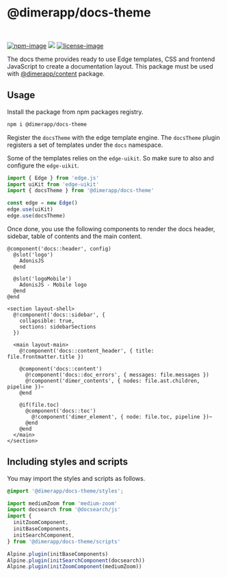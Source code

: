 # @dimerapp/docs-theme

<br />

[![npm-image]][npm-url] ![][typescript-image] [![license-image]][license-url]

The docs theme provides ready to use Edge templates, CSS and frontend JavaScript to create a documentation layout. This package must be used with [@dimerapp/content](https://github.com/dimerapp/content) package.

## Usage

Install the package from npm packages registry.

```sh
npm i @dimerapp/docs-theme
```

Register the `docsTheme` with the edge template engine. The `docsTheme` plugin registers a set of templates under the `docs` namespace.

Some of the templates relies on the `edge-uikit`. So make sure to also and configure the `edge-uikit`.

```ts
import { Edge } from 'edge.js'
import uiKit from 'edge-uikit'
import { docsTheme } from '@dimerapp/docs-theme'

const edge = new Edge()
edge.use(uiKit)
edge.use(docsTheme)
```

Once done, you use the following components to render the docs header, sidebar, table of contents and the main content.

```edge
@component('docs::header', config)
  @slot('logo')
    AdonisJS
  @end

  @slot('logoMobile')
    AdonisJS - Mobile logo
  @end
@end

<section layout-shell>
  @!component('docs::sidebar', {
    collapsible: true,
    sections: sidebarSections
  })

  <main layout-main>
    @!component('docs::content_header', { title: file.frontmatter.title })

    @component('docs::content')
      @!component('docs::doc_errors', { messages: file.messages })
      @!component('dimer_contents', { nodes: file.ast.children, pipeline })~
    @end

    @if(file.toc)
      @component('docs::toc')
        @!component('dimer_element', { node: file.toc, pipeline })~
      @end
    @end
  </main>
</section>
```

## Including styles and scripts

You may import the styles and scripts as follows.

```css
@import '@dimerapp/docs-theme/styles';
```

```js
import mediumZoom from 'medium-zoom'
import docsearch from '@docsearch/js'
import {
  initZoomComponent,
  initBaseComponents,
  initSearchComponent,
} from '@dimerapp/docs-theme/scripts'

Alpine.plugin(initBaseComponents)
Alpine.plugin(initSearchComponent(docsearch))
Alpine.plugin(initZoomComponent(mediumZoom))
```

[npm-image]: https://img.shields.io/npm/v/@dimerapp/docs-theme/latest.svg?style=for-the-badge&logo=npm
[npm-url]: https://www.npmjs.com/package/@dimerapp/docs-theme/v/latest 'npm'
[typescript-image]: https://img.shields.io/badge/Typescript-294E80.svg?style=for-the-badge&logo=typescript
[license-url]: LICENSE.md
[license-image]: https://img.shields.io/github/license/dimerapp/docs-theme?style=for-the-badge
